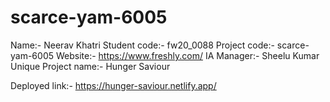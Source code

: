 # scarce-yam-6005

Name:- Neerav Khatri
Student code:- fw20_0088
Project code:- scarce-yam-6005
Website:- https://www.freshly.com/
IA Manager:- Sheelu Kumar
Unique Project name:- Hunger Saviour

Deployed link:- https://hunger-saviour.netlify.app/
